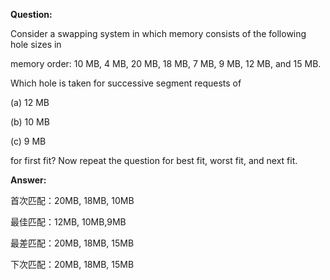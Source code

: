 **Question:**

Consider a swapping system in which memory consists of the following hole sizes in

memory order: 10 MB, 4 MB, 20 MB, 18 MB, 7 MB, 9 MB, 12 MB, and 15 MB.

Which hole is taken for successive segment requests of

(a) 12 MB

(b) 10 MB

(c) 9 MB

for first fit? Now repeat the question for best fit, worst fit, and next fit.

**Answer:**

首次匹配：20MB, 18MB, 10MB

最佳匹配：12MB, 10MB,9MB

最差匹配：20MB, 18MB, 15MB

下次匹配：20MB, 18MB, 15MB